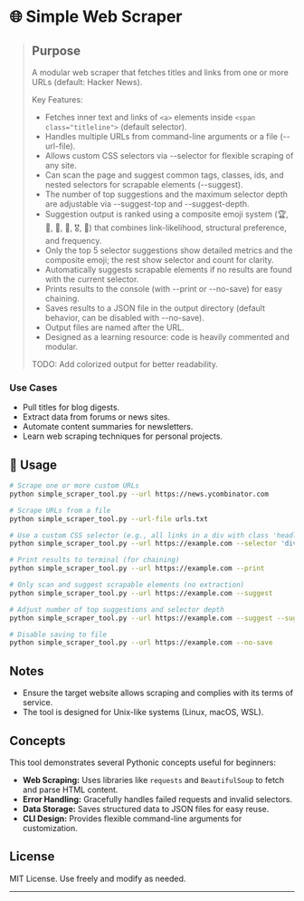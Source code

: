 # 🌐 Simple Web Scraper

> ## Purpose
> A modular web scraper that fetches titles and links from one or more URLs (default: Hacker News).
>
> Key Features:
> - Fetches inner text and links of `<a>` elements inside `<span class="titleline">` (default selector).
> - Handles multiple URLs from command-line arguments or a file (--url-file).
> - Allows custom CSS selectors via --selector for flexible scraping of any site.
> - Can scan the page and suggest common tags, classes, ids, and nested selectors for scrapable elements (--suggest).
> - The number of top suggestions and the maximum selector depth are adjustable via --suggest-top and --suggest-depth.
> - Suggestion output is ranked using a composite emoji system (🏆, 🥇, 🥈, 🥉, 🎖️, 🔸) that combines link-likelihood, structural preference, and frequency.
> - Only the top 5 selector suggestions show detailed metrics and the composite emoji; the rest show selector and count for clarity.
> - Automatically suggests scrapable elements if no results are found with the current selector.
> - Prints results to the console (with --print or --no-save) for easy chaining.
> - Saves results to a JSON file in the output directory (default behavior, can be disabled with --no-save).
> - Output files are named after the URL.
> - Designed as a learning resource: code is heavily commented and modular.
>
> TODO: Add colorized output for better readability.
### Use Cases
- Pull titles for blog digests.
- Extract data from forums or news sites.
- Automate content summaries for newsletters.
- Learn web scraping techniques for personal projects.

## 🚀 Usage

```bash
# Scrape one or more custom URLs
python simple_scraper_tool.py --url https://news.ycombinator.com

# Scrape URLs from a file
python simple_scraper_tool.py --url-file urls.txt

# Use a custom CSS selector (e.g., all links in a div with class 'headline')
python simple_scraper_tool.py --url https://example.com --selector 'div.headline a'

# Print results to terminal (for chaining)
python simple_scraper_tool.py --url https://example.com --print

# Only scan and suggest scrapable elements (no extraction)
python simple_scraper_tool.py --url https://example.com --suggest

# Adjust number of top suggestions and selector depth
python simple_scraper_tool.py --url https://example.com --suggest --suggest-top 20 --suggest-depth 3

# Disable saving to file
python simple_scraper_tool.py --url https://example.com --no-save
```

## Notes

- Ensure the target website allows scraping and complies with its terms of service.
- The tool is designed for Unix-like systems (Linux, macOS, WSL).

## Concepts

This tool demonstrates several Pythonic concepts useful for beginners:

- **Web Scraping:** Uses libraries like `requests` and `BeautifulSoup` to fetch and parse HTML content.
- **Error Handling:** Gracefully handles failed requests and invalid selectors.
- **Data Storage:** Saves structured data to JSON files for easy reuse.
- **CLI Design:** Provides flexible command-line arguments for customization.

## License

MIT License. Use freely and modify as needed.

---